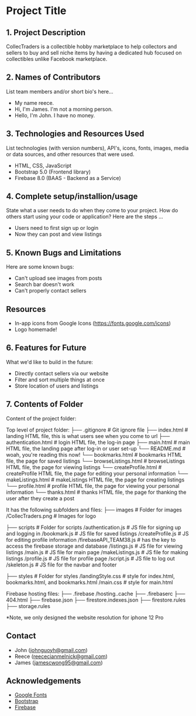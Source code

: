 # Project Title

## 1. Project Description
CollecTraders is a collectible hobby marketplace to help collectors and sellers to buy and sell niche items by having a dedicated hub focused on collectibles unlike Facebook marketplace.

## 2. Names of Contributors
List team members and/or short bio's here... 
* My name reece.
* Hi, I'm James. I'm not a morning person.
* Hello, I'm John. I have no money.
	
## 3. Technologies and Resources Used
List technologies (with version numbers), API's, icons, fonts, images, media or data sources, and other resources that were used.
* HTML, CSS, JavaScript
* Bootstrap 5.0 (Frontend library)
* Firebase 8.0 (BAAS - Backend as a Service)

## 4. Complete setup/installion/usage
State what a user needs to do when they come to your project.  How do others start using your code or application?
Here are the steps ...
* Users need to first sign up or login
* Now they can post and view listings

## 5. Known Bugs and Limitations
Here are some known bugs:
* Can't upload see images from posts
* Search bar doesn't work
* Can't properly contact sellers

## Resources
* In-app icons from Google Icons (https://fonts.google.com/icons)
* Logo homemade!


## 6. Features for Future
What we'd like to build in the future:
* Directly contact sellers via our website
* Filter and sort multiple things at once
* Store location of users and listings
	
## 7. Contents of Folder
Content of the project folder:

Top level of project folder: 
├── .gitignore               # Git ignore file
├── index.html               # landing HTML file, this is what users see when you come to url
├── authentication.html      # login HTML file, the log-in page
├── main.html                # main HTML file, the landing page after log-in or user set-up
└── README.md                # woah, you're reading this now!
└── bookmarks.html           # bookmarks HTML file, the page for saved listings
└── browseListings.html      # browseListings HTML file, the page for viewing listings
└── createProfile.html       # createProfile HTML file, the page for editing your personal information
└── makeListings.html        # makeListings HTML file, the page for creating listings
└── profile.html             # profile HTML file, the page for viewing your personal information
└── thanks.html              # thanks HTML file, the page for thanking the user after they create a post

It has the following subfolders and files:
├── images                   # Folder for images
        /CollecTraders.png   # Images for logo
        
├── scripts                      # Folder for scripts
        /authentication.js       # JS file for signing up and logging in
        /bookmark.js             # JS file for saved listings
        /createProfile.js        # JS for editing profile information
        /firebaseAPI_TEAM38.js   # has the key to access the firebase storage and database
        /listings.js             # JS file for viewing listings
        /main.js                 # JS file for main page
        /makeListings.js         # JS file for making listings
        /profile.js              # JS file for profile page
        /script.js               # JS file to log out
        /skeleton.js             # JS file for the navbar and footer

├── styles                          # Folder for styles
        /landingStyle.css           # style for index.html, bookmarks.html, and bookmarks.html
        /main.css                   # style for main.html

Firebase hosting files: 
├── .firebase
	/hosting..cache
├── .firebaserc
├── 404.html
├── firebase.json
├── firestore.indexes.json
├── firestore.rules
├── storage.rules

*Note, we only designed the website resolution for iphone 12 Pro

## Contact 
* John (johnguoyh@gmail.com)
* Reece (reececianmelnick@gmail.com)
* James (jamescwong95@gmail.com)

## Acknowledgements 
* <a href="https://fonts.google.com/">Google Fonts</a>
* <a href="https://getbootstrap.com/">Bootstrap</a>
* <a href="https://firebase.google.com/">Firebase</a>